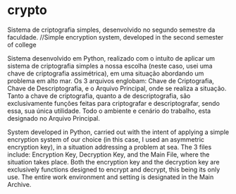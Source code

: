 # crypto
Sistema de criptografia simples, desenvolvido no segundo semestre da faculdade. //Simple encryption system, developed in the second semester of college


Sistema desenvolvido em Python, realizado com o intuíto de aplicar um sistema de criptografia simples a nossa escolha (neste caso, usei uma chave de criptografia assimétrica),
em uma situação abordando um problema em alto mar. Os 3 arquivos englobam: Chave de Criptografia, Chave de Descriptografia, e o Arquivo Principal, onde se realiza a situação.
Tanto a chave de criptografia, quanto a de descriptografia, são exclusivamente funções feitas para criptografar e descriptografar, sendo essa, sua única utilidade. 
Todo o ambiente e cenário do trabalho, esta designado no Arquivo Principal.

System developed in Python, carried out with the intent of applying a simple encryption system of our choice (in this case, I used an asymmetric encryption key),
in a situation addressing a problem at sea. The 3 files include: Encryption Key, Decryption Key, and the Main File, where the situation takes place.
Both the encryption key and the decryption key are exclusively functions designed to encrypt and decrypt, this being its only use.
The entire work environment and setting is designated in the Main Archive.
